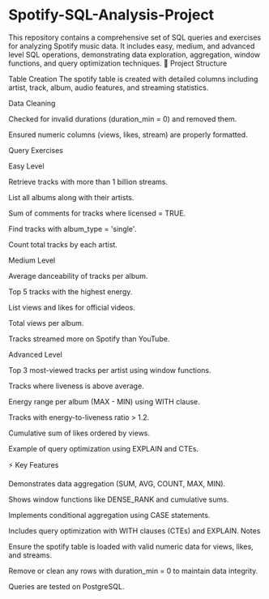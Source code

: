 # Spotify-SQL-Analysis-Project
This repository contains a comprehensive set of SQL queries and exercises for analyzing Spotify music data. It includes easy, medium, and advanced level SQL operations, demonstrating data exploration, aggregation, window functions, and query optimization techniques.
📂 Project Structure

Table Creation
The spotify table is created with detailed columns including artist, track, album, audio features, and streaming statistics.

Data Cleaning

Checked for invalid durations (duration_min = 0) and removed them.

Ensured numeric columns (views, likes, stream) are properly formatted.

Query Exercises

Easy Level

Retrieve tracks with more than 1 billion streams.

List all albums along with their artists.

Sum of comments for tracks where licensed = TRUE.

Find tracks with album_type = 'single'.

Count total tracks by each artist.

Medium Level

Average danceability of tracks per album.

Top 5 tracks with the highest energy.

List views and likes for official videos.

Total views per album.

Tracks streamed more on Spotify than YouTube.

Advanced Level

Top 3 most-viewed tracks per artist using window functions.

Tracks where liveness is above average.

Energy range per album (MAX - MIN) using WITH clause.

Tracks with energy-to-liveness ratio > 1.2.

Cumulative sum of likes ordered by views.

Example of query optimization using EXPLAIN and CTEs.

⚡ Key Features

Demonstrates data aggregation (SUM, AVG, COUNT, MAX, MIN).

Shows window functions like DENSE_RANK and cumulative sums.

Implements conditional aggregation using CASE statements.

Includes query optimization with WITH clauses (CTEs) and EXPLAIN.
Notes

Ensure the spotify table is loaded with valid numeric data for views, likes, and streams.

Remove or clean any rows with duration_min = 0 to maintain data integrity.

Queries are tested on PostgreSQL.
